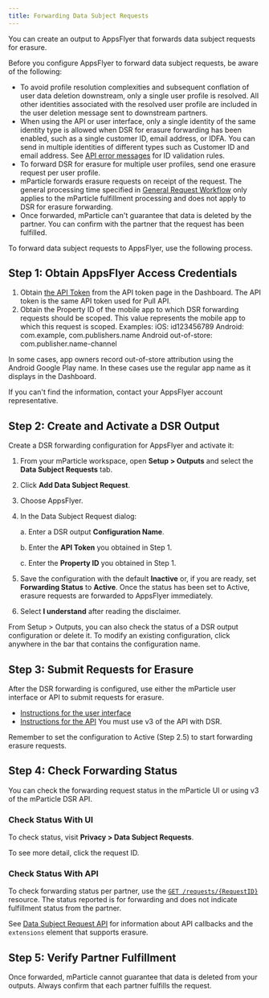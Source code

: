 ```yaml
---
title: Forwarding Data Subject Requests
---
```


You can create an output to AppsFlyer that forwards data subject requests for erasure.

Before you configure AppsFlyer to forward data subject requests, be aware of the following:

* To avoid profile resolution complexities and subsequent conflation of user data deletion downstream, only a single user profile is resolved. All other identities associated with the resolved user profile are included in the user deletion message sent to downstream partners.
* When using the API or user interface, only a single identity of the same identity type is allowed when DSR for erasure forwarding has been enabled, such as a single customer ID, email address, or IDFA. You can send in multiple identities of different types such as Customer ID and email address. See [API error messages](#api-error-messages) for ID validation rules.
* To forward DSR for erasure for multiple user profiles, send one erasure request per user profile.
* mParticle forwards erasure requests on receipt of the request. The general processing time specified in [General Request Workflow](/guides/data-subject-requests/#general-request-workflow) only applies to the mParticle fulfillment processing and does not apply to DSR for erasure forwarding. 
* Once forwarded, mParticle can't guarantee that data is deleted by the partner. You can confirm with the partner that the request has been fulfilled.

To forward data subject requests to AppsFlyer, use the following process.

## Step 1: Obtain AppsFlyer Access Credentials

1. Obtain [the API Token](https://support.appsflyer.com/hc/en-us/articles/360004562377) from the API token page in the Dashboard. The API token is the same API token used for Pull API.
2. Obtain the Property ID of the mobile app to which DSR forwarding requests should be scoped. This value represents the mobile app to which this request is scoped. Examples:
  iOS: id123456789
  Android: com.example, com.publishers.name
  Android out-of-store: com.publisher.name-channel

In some cases, app owners record out-of-store attribution using the Android Google Play name. In these cases use the regular app name as it displays in the Dashboard.

If you can't find the information, contact your AppsFlyer account representative.

## Step 2: Create and Activate a DSR Output

Create a DSR forwarding configuration for AppsFlyer and activate it:

1. From your mParticle workspace, open **Setup > Outputs** and select the **Data Subject Requests** tab.
2. Click **Add Data Subject Request**.
3. Choose AppsFlyer.
4. In the Data Subject Request dialog:

    a. Enter a DSR output **Configuration Name**.

    b. Enter the **API Token** you obtained in Step 1.

    c. Enter the **Property ID** you obtained in Step 1.

5. Save the configuration with the default **Inactive** or, if you are ready, set **Forwarding Status** to **Active**.  Once the status has been set to Active, erasure requests are forwarded to AppsFlyer immediately.
6. Select **I understand** after reading the disclaimer.

<aside> From Setup > Outputs, you can also check the status of a DSR output configuration or delete it. To modify an existing configuration, click anywhere in the bar that contains the configuration name.</aside>

## Step 3: Submit Requests for Erasure

After the DSR forwarding is configured, use either the mParticle user interface or API to submit requests for erasure.

* [Instructions for the user interface](/guides/data-subject-requests/#erasure)
* [Instructions for the API](/developers/dsr-api/v3/#submit-a-data-subject-request-dsr) You must use v3 of the API with DSR.
  
<aside>Remember to set the configuration to Active (Step 2.5) to start forwarding erasure requests.</aside>

## Step 4: Check Forwarding Status

You can check the forwarding request status in the mParticle UI or using v3 of the mParticle DSR API.

### Check Status With UI

To check status, visit **Privacy > Data Subject Requests**.

To see more detail, click the request ID. 

### Check Status With API

To check forwarding status per partner, use the [`GET /requests/{RequestID}`](/developers/dsr-api/v3/#get-the-status-of-an-opendsr-request) resource. The status reported is for forwarding and does not indicate fulfillment status from the partner.

See [Data Subject Request API](/developers/dsr-api#callbacks) for information about API callbacks and the `extensions` element that supports erasure.

## Step 5: Verify Partner Fulfillment

Once forwarded, mParticle cannot guarantee that data is deleted from your outputs. Always confirm that each partner fulfills the request. 
